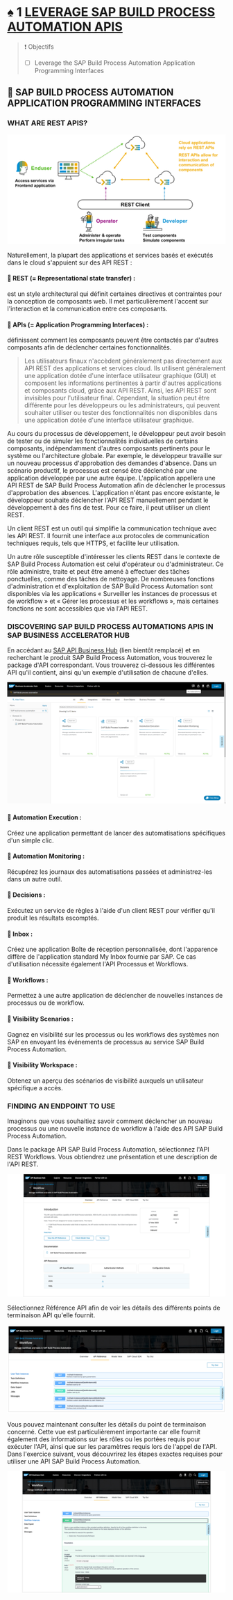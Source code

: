 # ♠ 1 [LEVERAGE SAP BUILD PROCESS AUTOMATION APIS](https://learning.sap.com/learning-journeys/create-processes-and-automations-with-sap-build-process-automation/leveraging-sap-build-process-automation-apis_f3a73b24-9cdb-4549-bf53-c21edb63a1f0)

> :exclamation: Objectifs
>
> - [ ] Leverage the SAP Build Process Automation Application Programming Interfaces

## :closed_book: SAP BUILD PROCESS AUTOMATION APPLICATION PROGRAMMING INTERFACES

### WHAT ARE REST APIS?

![](./assets/SPA400_01_Lev_API_05.png)

Naturellement, la plupart des applications et services basés et exécutés dans le cloud s'appuient sur des API REST :

#### :small_red_triangle_down: REST (= Representational state transfer) :

est un style architectural qui définit certaines directives et contraintes pour la conception de composants web. Il met particulièrement l'accent sur l'interaction et la communication entre ces composants.

#### :small_red_triangle_down: APIs (= Application Programming Interfaces) :

définissent comment les composants peuvent être contactés par d'autres composants afin de déclencher certaines fonctionnalités.

> Les utilisateurs finaux n'accèdent généralement pas directement aux API REST des applications et services cloud. Ils utilisent généralement une application dotée d'une interface utilisateur graphique (GUI) et composent les informations pertinentes à partir d'autres applications et composants cloud, grâce aux API REST. Ainsi, les API REST sont invisibles pour l'utilisateur final. Cependant, la situation peut être différente pour les développeurs ou les administrateurs, qui peuvent souhaiter utiliser ou tester des fonctionnalités non disponibles dans une application dotée d'une interface utilisateur graphique.

Au cours du processus de développement, le développeur peut avoir besoin de tester ou de simuler les fonctionnalités individuelles de certains composants, indépendamment d'autres composants pertinents pour le système ou l'architecture globale. Par exemple, le développeur travaille sur un nouveau processus d'approbation des demandes d'absence. Dans un scénario productif, le processus est censé être déclenché par une application développée par une autre équipe. L'application appellera une API REST de SAP Build Process Automation afin de déclencher le processus d'approbation des absences. L'application n'étant pas encore existante, le développeur souhaite déclencher l'API REST manuellement pendant le développement à des fins de test. Pour ce faire, il peut utiliser un client REST.

Un client REST est un outil qui simplifie la communication technique avec les API REST. Il fournit une interface aux protocoles de communication techniques requis, tels que HTTPS, et facilite leur utilisation.

Un autre rôle susceptible d'intéresser les clients REST dans le contexte de SAP Build Process Automation est celui d'opérateur ou d'administrateur. Ce rôle administre, traite et peut être amené à effectuer des tâches ponctuelles, comme des tâches de nettoyage. De nombreuses fonctions d'administration et d'exploitation de SAP Build Process Automation sont disponibles via les applications « Surveiller les instances de processus et de workflow » et « Gérer les processus et les workflows », mais certaines fonctions ne sont accessibles que via l'API REST.

### DISCOVERING SAP BUILD PROCESS AUTOMATIONS APIS IN SAP BUSINESS ACCELERATOR HUB

En accédant au [SAP API Business Hub](https://api.sap.com/) (lien bientôt remplacé) et en recherchant le produit SAP Build Process Automation, vous trouverez le package d'API correspondant. Vous trouverez ci-dessous les différentes API qu'il contient, ainsi qu'un exemple d'utilisation de chacune d'elles.

![](./assets/SPA400_01_Lev_API_04_scr.png)

#### :small_red_triangle_down: Automation Execution :

Créez une application permettant de lancer des automatisations spécifiques d'un simple clic.

#### :small_red_triangle_down: Automation Monitoring :

Récupérez les journaux des automatisations passées et administrez-les dans un autre outil.

#### :small_red_triangle_down: Decisions :

Exécutez un service de règles à l'aide d'un client REST pour vérifier qu'il produit les résultats escomptés.

#### :small_red_triangle_down: Inbox :

Créez une application Boîte de réception personnalisée, dont l'apparence diffère de l'application standard My Inbox fournie par SAP. Ce cas d'utilisation nécessite également l'API Processus et Workflows.

#### :small_red_triangle_down: Workflows :

Permettez à une autre application de déclencher de nouvelles instances de processus ou de workflow.

#### :small_red_triangle_down: Visibility Scenarios :

Gagnez en visibilité sur les processus ou les workflows des systèmes non SAP en envoyant les événements de processus au service SAP Build Process Automation.

#### :small_red_triangle_down: Visibility Workspace :

Obtenez un aperçu des scénarios de visibilité auxquels un utilisateur spécifique a accès.

### FINDING AN ENDPOINT TO USE

Imaginons que vous souhaitiez savoir comment déclencher un nouveau processus ou une nouvelle instance de workflow à l'aide des API SAP Build Process Automation.

Dans le package API SAP Build Process Automation, sélectionnez l'API REST Workflows. Vous obtiendrez une présentation et une description de l'API REST.

![](./assets/SPA400_01_Lev_API_03_scr.png)

Sélectionnez Référence API afin de voir les détails des différents points de terminaison API qu'elle fournit.

![](./assets/SPA400_01_Lev_API_01_scr.png)

Vous pouvez maintenant consulter les détails du point de terminaison concerné. Cette vue est particulièrement importante car elle fournit également des informations sur les rôles ou les portées requis pour exécuter l'API, ainsi que sur les paramètres requis lors de l'appel de l'API. Dans l'exercice suivant, vous découvrirez les étapes exactes requises pour utiliser une API SAP Build Process Automation.

![](./assets/SPA400_01_Lev_API_06_scr.png)
